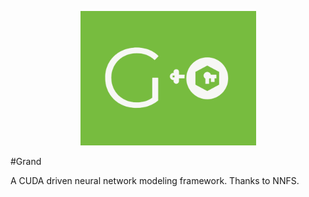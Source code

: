 <p align="center">
  <img src="grand.png" />
</p>

#Grand

A CUDA driven neural network modeling framework. Thanks to NNFS.
